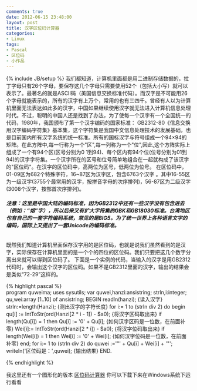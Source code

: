 ```yaml
---
comments: true
date: 2012-06-15 23:48:00
layout: post
title: 汉字区位码计算器
categories:
- Linux
tags:
- Pascal
- 区位码
- 小作品
---
```


{% include JB/setup %}
我们都知道，计算机里面都是用二进制存储数据的，拉丁字母只有26个字母，要保存这几个字母只需要使用52个（包括大小写）就可以表示了。最著名的就是ASCII码（美国信息交换标准代码）。而汉字是不可能用26个字母就能表示的，所有的汉字有上万个，常用的也有三四千。曾经有人以为计算机里面无法表达如此多的汉字，中国如果继续使用汉字就无法进入计算机信息处理时代。不过，聪明的中国人还是找到了办法，为了使每一个汉字有一个全国统一的代码，1980年，我国颁布了第一个汉字编码的国家标准： GB2312-80《信息交换用汉字编码字符集》基本集，这个字符集是我国中文信息处理技术的发展基础，也是目前国内所有汉字系统的统一标准。所有的国标汉字与符号组成一个94×94的矩阵。在此方阵中,每一行称为一个"区",每一列称为一个"位",因此,这个方阵实际上组成了一个有94个区(区号分别为0 1到94)、每个区内有94个位(位号分别为01到94)的汉字字符集。一个汉字所在的区号和位号简单地组合在一起就构成了该汉字的"区位码"。在汉字的区位码中，高两位为区号，低两位为位号。 在区位码中，01-09区为682个特殊字符，16~87区为汉字区，包含6763个汉字 。其中16-55区为一级汉字(3755个最常用的汉字，按拼音字母的次序排列)，56-87区为二级汉字(3008个汉字，按部首次序排列)。

###### **注意：这里是中国大陆的编码标准，因为GB2312中还有一些汉字没有包含进去（例如：“熔”字），所以后来又有扩大字符集的GBK和GB18030标准。台湾地区也有自己的一套字符编码系统，常见的是BIG5。为了统一世界上各种语言文字的编码，国际上又提出了一套Unicode的编码标准。**

既然我们知道计算机里面保存汉字用的是区位码，也就是说我们虽然看到的是汉字，实际保存在计算机里面的是一个个的四位的区位码。我们只要把这几个数字分离出来就可以得到区位码了。
下面是一个实例的代码，当输入的汉字是用GB2312代码时，会输出这个汉字的区位码。如果不是GB2312里面的汉字，输出的结果会是类似“72-29”这样的。
    
{% highlight pascal %}    
    program quweima;
    uses sysutils;
    var
    quwei,hanzi:ansistring;
    strln,i:integer;
    qu,wei:array [1..10] of ansistring;
    BEGIN
    readln(hanzi);   {读入汉字}
    strln:=length(Hanzi);  {测出汉字的字符长度}
    for i:= 1 to (strln div 2) do
                  begin
                    qu[i] := IntToStr(ord(Hanzi[2 * i - 1]) - $a0);   {将汉字区码取出来}
                    if length(Qu[i]) = 1 then
                        Qu[i] := '0' + Qu[i];         {如何汉字区码是一位数，在前面补零}
                    Wei[i]:= IntToStr(ord(Hanzi[2 * i]) - $a0);      {将汉字位码取出来}
                    if length(Wei[i]) = 1 then
                        Wei[i] := '0' + Wei[i];       {如何汉字位码是一位数，在前面补零}
                  end;
    for i:= 1 to (strln div 2) do
          quwei :='"' + Qu[i] + Wei[i] + '"';
    writeln('区位码是：',quwei);       {输出结果}
    END.
    

{% endhighlight %}



我这里还有一个图形化的版本
[区位码计算器](http://andylinux-wordpress.stor.sinaapp.com/uploads/2012/06/区位码计算器.zip)
你可以下载下来在Windows系统下运行看看
